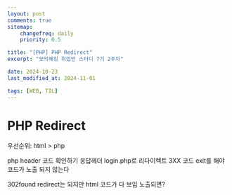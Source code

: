 ```yaml
---
layout: post
comments: true
sitemap:
    changefreq: daily
    priority: 0.5

title: "[PHP] PHP Redirect"
excerpt: "모의해킹 취업반 스터디 7기 2주차"

date: 2024-10-23
last_modified_at: 2024-11-01

tags: [WEB, TIL]
---
```


# PHP Redirect
우선순위: html > php
<?php
    if($_GET['login_id'] == "") {
        header("location: login.php");
        exit;
    }
?>
php header 코드 확인하기
응답헤더 login.php로 리다이렉트
3XX 코드
exit를 해야 코드가 노출 되지 않는다

302found
redirect는 되지만 html 코드가 다 보임
노출되면?
